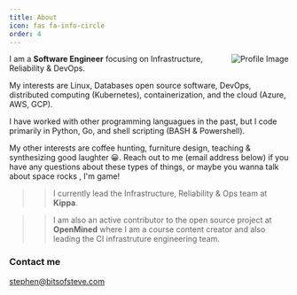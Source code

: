 ```yaml
---
title: About
icon: fas fa-info-circle
order: 4
---
```



<img style="float: right;" src="https://github.com/bitsofsteve.png?size=200" alt="Profile Image">

I am a **Software Engineer** focusing on Infrastructure, Reliability & DevOps.

My interests are Linux, Databases open source software, DevOps, distributed computing (Kubernetes), containerization, and the cloud (Azure, AWS, GCP).

I have worked with other programming languagues in the past, but I code primarily in Python, Go, and shell scripting (BASH & Powershell).

My other interests are coffee hunting, furniture design, teaching & synthesizing good laughter 😀. Reach out to me (email address below) if you have any questions about these types of things, or maybe you wanna talk about space rocks , I'm game!

>> I currently lead the Infrastructure, Reliability & Ops team at **Kippa**. 

>> I am also an active contributor to the open source project at **OpenMined** where I am a course content creator and also leading the CI infrastruture engineering team.

### Contact me

[stephen@bitsofsteve.com](mailto:stephen@bitsteve.com)
